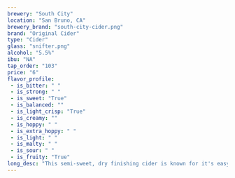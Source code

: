```yaml
---
brewery: "South City"
location: "San Bruno, CA"
brewery_brand: "south-city-cider.png"
brand: "Original Cider"
type: "Cider"
glass: "snifter.png"
alcohol: "5.5%"
ibu: "NA"
tap_order: "103"
price: "6"
flavor_profile:
 - is_bitter: " "
 - is_strong: " "
 - is_sweet: "True"
 - is_balanced: ""
 - is_light_crisp: "True"
 - is_creamy: ""
 - is_hoppy: " "
 - is_extra_hoppy: " "
 - is_light: " "
 - is_malty: " "
 - is_sour: " "
 - is_fruity: "True"
long_desc: "This semi-sweet, dry finishing cider is known for it's easy drinkability without being overly sweet."
---
```

